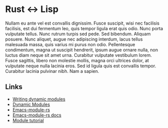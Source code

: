 <!-- rs-lisp.md -*- mode: GFM -*- -->

# Rust <-> Lisp

Nullam eu ante vel est convallis dignissim.  Fusce suscipit, wisi nec facilisis
facilisis, est dui fermentum leo, quis tempor ligula erat quis odio.  Nunc porta
vulputate tellus.  Nunc rutrum turpis sed pede.  Sed bibendum.  Aliquam posuere.
Nunc aliquet, augue nec adipiscing interdum, lacus tellus malesuada massa, quis
varius mi purus non odio.  Pellentesque condimentum, magna ut suscipit
hendrerit, ipsum augue ornare nulla, non luctus diam neque sit amet urna.
Curabitur vulputate vestibulum lorem.  Fusce sagittis, libero non molestie
mollis, magna orci ultrices dolor, at vulputate neque nulla lacinia eros.  Sed
id ligula quis est convallis tempor.  Curabitur lacinia pulvinar nibh.  Nam a
sapien.



## Links

- [Writing dynamic modules](https://www.gnu.org/software/emacs/manual/html_node/elisp/Writing-Dynamic-Modules.html)
- [Dynamic Modules](https://www.gnu.org/software/emacs/manual/html_node/elisp/Dynamic-Modules.html)
- [Emacs-module-rs](https://github.com/ubolonton/emacs-module-rs/)
- [Emacs-module-rs docs](https://ubolonton.github.io/emacs-module-rs/latest/overview.html)
- [Module tutorial](http://diobla.info/blog-archive/modules-tut.html)
